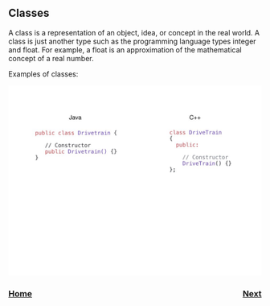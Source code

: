 ## Classes
A class is a representation of an object, idea, or concept in the real world.  A class is just another type such as the programming language types integer and float. For example, a float is an approximation of the mathematical concept of a real number.  

Examples of classes:

![Classes](../../images/FRCRobot/FRCRobot.017.jpeg)



<h3><span style="float:left">
<a href="intro.md">Home</a></span>
<span style="float:right">
<a href="../intro.md">Next</a></span></h3>